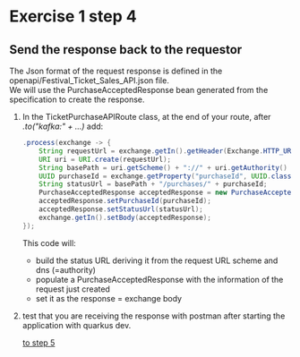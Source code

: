 # Exercise 1 step 4

## Send the response back to the requestor

The Json format of the request response is defined in the openapi/Festival_Ticket_Sales_API.json file.  
We will use the PurchaseAcceptedResponse bean generated from the specification to create the response.  

1. In the TicketPurchaseAPIRoute class, at the end of your route, after _.to("kafka:" + ...)_ add:
   ```java
   .process(exchange -> {
       String requestUrl = exchange.getIn().getHeader(Exchange.HTTP_URL, String.class);
       URI uri = URI.create(requestUrl);
       String basePath = uri.getScheme() + "://" + uri.getAuthority() + "/v1";
       UUID purchaseId = exchange.getProperty("purchaseId", UUID.class);
       String statusUrl = basePath + "/purchases/" + purchaseId;
       PurchaseAcceptedResponse acceptedResponse = new PurchaseAcceptedResponse();
       acceptedResponse.setPurchaseId(purchaseId);
       acceptedResponse.setStatusUrl(statusUrl);
       exchange.getIn().setBody(acceptedResponse);
   });
   ``` 
   This code will:
   - build the status URL deriving it from the request URL scheme and dns (=authority)
   - populate a PurchaseAcceptedResponse with the information of the request just created
   - set it as the response = exchange body
   
2. test that you are receiving the response with postman after starting the application with quarkus dev.

    [to step 5](exercise-1-step-5) 